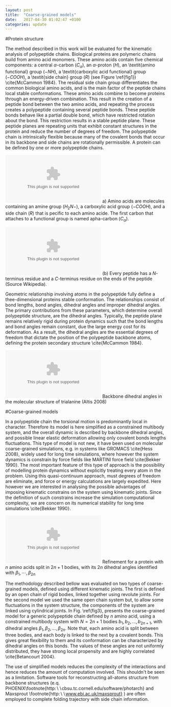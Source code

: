 ```yaml
---
layout: post
title:  "Coarse-grained models"
date:   2017-04-30 01:02:47 +0100
categories: update
---
```

#Protein structure

The method described in this work will be evaluated for the kinematic analysis of polypeptide chains. 
Biological proteins are polymeric chains build from amino acid monomers. These amino acids contain 
five chemical components: a central $\alpha$-carbon ($C_\alpha$), an $\alpha$-proton ($H$), an
 \textit{amino functional} group ($-NH$), a \textit{carboxylic acid functional} group ($-COOH$), a \textit{side chain} 
group ($R$) (see Figure \ref{fig1}) \cite{McCammon 1984}. The residual side chain group differentiates the 
common biological amino acids, and is the main factor of the peptide chains local stable conformations.
 These amino acids combine to become proteins through an energy-driven combination. This result in the
 creation of a peptide bond between the two amino acids, and repeating the process creates a polypeptide
 containing several peptide bonds. These peptide bonds behave like a partial double bond, which have restricted
 rotation about the bond. This restriction results in a stable peptide plane. These peptide planes are repeating units 
that exhibit constant structures in the protein and reduce the number of degrees of freedom. The polypeptide chain 
is intrinsically flexible because many of the covalent bonds that occur in its backbone and side chains are rotationally 
permissible. A protein can be defined by one or more polypeptide chains.

![Image](../../../../images/aminoAcid.eps)
a) Amino acids are molecules containing an amine group ($H_2N-$), a carboxylic acid group ($-COOH$), 
and a side chain ($R$) that is pecific to each amino acide. The first carbon that attaches to a functional group is named 
apha-carbon ($C_\alpha$).

![Image](../../../../images/peptide.eps)
(b) Every peptide has a $N$-terminus residue and a $C$-terminus residue on the ends of the 
peptide (Source Wikipedia).

Geometric relationship involving atoms in the polypeptide fully define a thee-dimensional proteins stable conformation. 
The relationships consist of bond lengths, bond angles, dihedral angles and improper dihedral angles. The primary 
contributions from these parameters, which determine overall polypeptide structure, are the dihedral angles. Typically, 
the peptide plane remains relatively rigid during protein dynamics such that the bond lengths and bond angles remain 
constant, due the large energy cost for its deformation. As a result, the dihedral angles are the essential degrees of 
freedom that dictate the position of the polypeptide backbone atoms, defining the protein secondary structure 
\cite{McCammon 1984}. 

![Image](../../../../images/Trialanine.eps)
Backbone dihedral angles in the molecular structure of trialanine (Altis 2008)


#Coarse-grained models

In a polypeptide chain the torsional motion is predominantly local in character. Therefore its model is here simplified as
 a constrained multibody system, and the overall dynamic is described by backbone dihedral angles, and possible linear
 elastic deformation allowing only covalent bonds lengths fluctuations. This type of model is not new, it have been used 
on molecular coarse-grained simulations, e.g. in systems like GROMACS \cite{Hess 2008},  widely used for long time 
simulations, where however the system dynamics is constrain by force fields like MARTINI force field \cite{Bekker 1990}. 
The most important feature of this type of approach is the possibility of modelling protein dynamics without explicitly
 treating every atom in the problem. Using this quasi-continuum approach, must degrees of freedom are eliminate, and
 force or energy calculations are largely expedited. Here however we are interested in analysing the possible 
advantages of imposing kinematic constrains on the system using kinematic joints. Since the definition of such 
constrains increase the simulation computational complexity, we are concern on its numerical stability for long 
time simulations \cite{Bekker 1990}. 

![Image](../../../../images/multibody.eps)
Refinement for a protein with $n$ amino acids split in $2n+1$ bodies, with its $2n$ dihedral angles identified with
 $\beta_1,\cdots,\beta_{2n}$


The methodology described bellow was evaluated on two types of  coarse-grained models, defined using 
different kinematic joints. The first is defined by an open chain of rigid bodies, linked together using revolute joints.
 For the second model we used the same open chain system but, to allow some fluctuations in the system structure,
 the components of the system are linked using cylindrical joints. In Fig. \ref{fig3}, presents the coarse-grained model 
for a generic polypeptide chain defined by $n$ amino acid, using a constrained multibody system with $N=2n+1$ bodies 
$b_1,b_2,\dots,b_{2n+1}$, with dihedral angles $\beta_1,\beta_2,\dots,\beta_{2n}$. Note that, each amino acid is split
 between three bodies, and each body is linked to the next by a covalent bonds. This gives great flexibility to them and
 its conformation can be characterized by dihedral angles on this bonds. The values of these angles are not uniformly 
distributed, they have strong local propensity  and are highly correlated \cite{Betancourt 2004}. 

The use of simplified models reduces the complexity of the interactions and hence reduces the amount of computation 
involved. This shouldn't be seen as a limitation. Software tools for reconstructing all-atoms structure from backbone
 structures (e.q. PHOENIX\footnote{http:$\backslash\backslash$cbsu.tc.cornell.edu/software/photarch}  and
 Maxsprout \footnote{http:$\backslash\backslash$www.ebi.ac.uk/maxsprout} ) are often employed to complete
 folding trajectory with side chain information.
